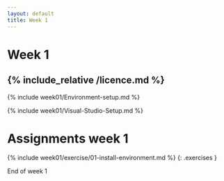 ```yaml
---
layout: default
title: Week 1
---
```

# Week 1
{% include_relative /licence.md %}
---

{% include week01/Environment-setup.md %}

{% include week01/Visual-Studio-Setup.md %}


# Assignments week 1

{% include week01/exercise/01-install-environment.md %}
{: .exercises }

End of week 1